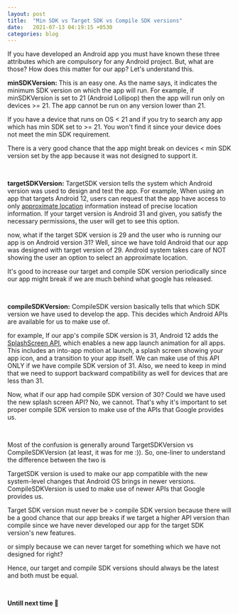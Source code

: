 ```yaml
---
layout: post
title:  "Min SDK vs Target SDK vs Compile SDK versions"
date:   2021-07-13 04:19:15 +0530
categories: blog
---
```


If you have developed an Android app you must have known these three attributes which are compulsory for any Android project. But, what are those? How does this matter for our app? Let's understand this.

**minSDKVersion:** This is an easy one. As the name says, it indicates the minimum SDK version on which the app will run. For example, if minSDKVersion is set to 21 (Android  Lollipop) then the app will run only on devices >= 21. The app cannot be run on any version lower than 21. 

If you have a device that runs on OS < 21 and if you try to search any app which has min SDK set to >= 21. You won't find it since your device does not meet the min SDK requirement.

There is a very good chance that the app might break on devices < min SDK version set by the app because it was not designed to support it.

<br/>

**targetSDKVersion:**  TargetSDK version tells the system which Android version was used to design and test the app. 
For example, When using an app that targets Android 12, users can request that the app have access to only [approximate location](https://developer.android.com/about/versions/12/behavior-changes-12#privacy) information instead of precise location information. If your target version is Android 31 and given, you satisfy the necessary permissions, the user will get to see this option. 

now, what if the target SDK version is 29 and the user who is running our app is on Android version 31? Well, since we have told Android that our app was designed with target version of 29. Android system takes care of NOT showing the user an option to select an approximate location. 

It's good to increase our target and compile SDK version periodically since our app might break if we are much behind what google has released.


<br/>

**compileSDKVersion:** CompileSDK version basically tells that which SDK version we have used to develop the app. This decides which Android APIs are available for us to make use of. 

for example, If our app's compile SDK version is 31, Android 12 adds the [SplashScreen API](https://developer.android.com/about/versions/12/features/splash-screen), which enables a new app launch animation for all apps. This includes an into-app motion at launch, a splash screen showing your app icon, and a transition to your app itself. We can make use of this API ONLY if we have compile SDK version of 31. Also, we need to keep in mind that we need to support backward compatibility as well for devices that are less than 31.

Now, what if our app had compile SDK version of 30? Could we have used the new splash screen API? No, we cannot. That's why it's important to set proper compile SDK version to make use of the APIs that Google provides us. 


<br/>

Most of the confusion is generally around TargetSDKVersion vs CompileSDKVersion (at least, it was for me :)). So, one-liner to understand the difference between the two is 

TargetSDK version is used to make our app compatible with the new system-level changes that Android OS brings in newer versions.
CompileSDKVersion is used to make use of newer APIs that Google provides us. 

Target SDK version must never be > compile SDK version because there will be a good chance that our app breaks if we target a higher API version than compile since we have never developed our app for the target SDK version's new features.

or simply because we can never target for something which we have not designed for right?

Hence, our target and compile SDK versions should always be the latest and both must be equal. 

<br/>

**Untill next time 👋**

